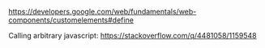 https://developers.google.com/web/fundamentals/web-components/customelements#define

Calling arbitrary javascript:
https://stackoverflow.com/q/4481058/1159548
